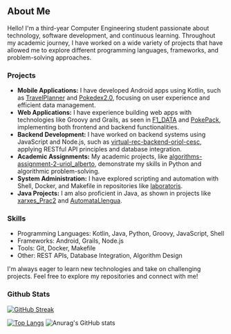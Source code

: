 

## About Me

Hello! I'm a third-year Computer Engineering student passionate about technology, software development, and continuous learning. Throughout my academic journey, I have worked on a wide variety of projects that have allowed me to explore different programming languages, frameworks, and problem-solving approaches.

### Projects

- **Mobile Applications:** I have developed Android apps using Kotlin, such as [TravelPlanner](https://github.com/oRioL-Cesc-Android/TravelPlanner) and [Pokedex2.0](https://github.com/xertrec/Pokedex2.0), focusing on user experience and efficient data management.
- **Web Applications:** I have experience building web apps with technologies like Groovy and Grails, as seen in [F1_DATA](https://github.com/oRioL-04/F1_DATA) and [PokePack](https://github.com/oRioL-04/POKE_PACK), implementing both frontend and backend functionalities.
- **Backend Development:** I have worked on backend systems using JavaScript and Node.js, such as [virtual-rec-backend-oriol-cesc](https://github.com/WebProject-UdL-2425/virtual-rec-backend-oriol-cesc), applying RESTful API principles and database integration.
- **Academic Assignments:** My academic projects, like [algorithms-assignment-2-uriol_alberto](https://github.com/UdL-2324/algorithms-assignment-2-uriol_alberto), demonstrate my skills in Python and algorithmic problem-solving.
- **System Administration:** I have explored scripting and automation with Shell, Docker, and Makefile in repositories like [laboratoris](https://github.com/AMSA-2425-GEI-UDL/laboratoris).
- **Java Projects:** I am also proficient in Java, as shown in projects like [xarxes_Prac2](https://github.com/xBlanco/xarxes_Prac2) and [AutomataLlengua](https://github.com/xBlanco/AutomataLlengua).

### Skills

- Programming Languages: Kotlin, Java, Python, Groovy, JavaScript, Shell
- Frameworks: Android, Grails, Node.js
- Tools: Git, Docker, Makefile
- Other: REST APIs, Database Integration, Algorithm Design

I'm always eager to learn new technologies and take on challenging projects. Feel free to explore my repositories and connect with me!


### Github Stats
[![GitHub Streak](https://github-readme-streak-stats.herokuapp.com?user=oRioL-04&theme=android-dark)](https://git.io/streak-stats)

[![Top Langs](https://github-readme-stats.vercel.app/api/top-langs/?username=oRioL-04&theme=android-dark)](https://github.com/anuraghazra/github-readme-stats)
![Anurag's GitHub stats](https://github-readme-stats.vercel.app/api?username=oRioL-04&show_icons=true&theme=android-dark)
